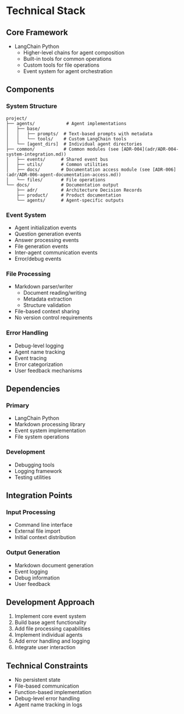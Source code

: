 # Technical Stack

## Core Framework
- LangChain Python
  - Higher-level chains for agent composition
  - Built-in tools for common operations
  - Custom tools for file operations
  - Event system for agent orchestration

## Components

### System Structure
```
project/
├── agents/            # Agent implementations
│   ├── base/
│   │   ├── prompts/  # Text-based prompts with metadata
│   │   └── tools/    # Custom LangChain tools
│   └── [agent_dirs]  # Individual agent directories
├── common/           # Common modules (see [ADR-004](adr/ADR-004-system-integration.md))
│   ├── events/      # Shared event bus
│   ├── utils/       # Common utilities
│   ├── docs/        # Documentation access module (see [ADR-006](adr/ADR-006-agent-documentation-access.md))
│   └── files/       # File operations
└── docs/            # Documentation output
    ├── adr/         # Architecture Decision Records
    ├── product/     # Product documentation
    └── agents/      # Agent-specific outputs
```

### Event System
- Agent initialization events
- Question generation events
- Answer processing events
- File generation events
- Inter-agent communication events
- Error/debug events

### File Processing
- Markdown parser/writer
  - Document reading/writing
  - Metadata extraction
  - Structure validation
- File-based context sharing
- No version control requirements

### Error Handling
- Debug-level logging
- Agent name tracking
- Event tracing
- Error categorization
- User feedback mechanisms

## Dependencies

### Primary
- LangChain Python
- Markdown processing library
- Event system implementation
- File system operations

### Development
- Debugging tools
- Logging framework
- Testing utilities

## Integration Points

### Input Processing
- Command line interface
- External file import
- Initial context distribution

### Output Generation
- Markdown document generation
- Event logging
- Debug information
- User feedback

## Development Approach
1. Implement core event system
2. Build base agent functionality
3. Add file processing capabilities
4. Implement individual agents
5. Add error handling and logging
6. Integrate user interaction

## Technical Constraints
- No persistent state
- File-based communication
- Function-based implementation
- Debug-level error handling
- Agent name tracking in logs